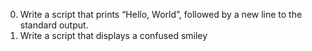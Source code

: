 0. Write a script that prints “Hello, World”, followed by a new line to the standard output.
1. Write a script that displays a confused smiley
